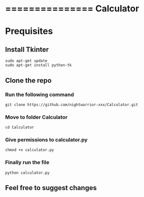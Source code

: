 ===============
  Calculator
===============

# Prequisites

## Install Tkinter
```
sudo apt-get update
sudo apt-get install python-tk
```


## Clone the repo
### Run the following command
```
git clone https://github.com/nightwarrior-xxx/Calculator.git
```
### Move to folder Calculator
```
cd Calculator
```
### Give permissions to  calculator.py
```
chmod +x calculator.py
```
### Finally run the file
```
python calculator.py
```
## Feel free to suggest changes